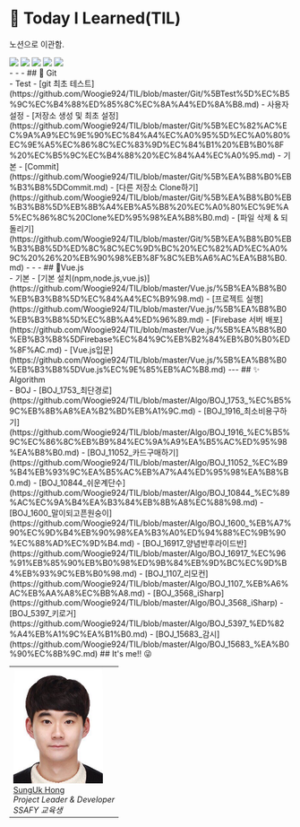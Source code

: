 
# 🐥 Today I Learned(TIL)
노션으로 이관함.

<img src="https://img.shields.io/badge/진행중-Responsive WebApp-blue">
<img src="https://img.shields.io/badge/Tech-Vue.js-green">
<img src="https://img.shields.io/badge/Tech-Spring Framework-green">
<img src="https://img.shields.io/badge/Tech-Spring boot-green">
<img src="https://img.shields.io/badge/DataBase-Firebase-green">
<br>
- - - 
## 🤲 Git<br>
- Test
  - [git 최초 테스트](https://github.com/Woogie924/TIL/blob/master/Git/%5BTest%5D%EC%B5%9C%EC%B4%88%ED%85%8C%EC%8A%A4%ED%8A%B8.md)
- 사용자 설정
  - [저장소 생성 및 최초 설정](https://github.com/Woogie924/TIL/blob/master/Git/%5B%EC%82%AC%EC%9A%A9%EC%9E%90%EC%84%A4%EC%A0%95%5D%EC%A0%80%EC%9E%A5%EC%86%8C%EC%83%9D%EC%84%B1%20%EB%B0%8F%20%EC%B5%9C%EC%B4%88%20%EC%84%A4%EC%A0%95.md)
- 기본
  - [Commit](https://github.com/Woogie924/TIL/blob/master/Git/%5B%EA%B8%B0%EB%B3%B8%5DCommit.md)
  - [다른 저장소 Clone하기](https://github.com/Woogie924/TIL/blob/master/Git/%5B%EA%B8%B0%EB%B3%B8%5D%EB%8B%A4%EB%A5%B8%20%EC%A0%80%EC%9E%A5%EC%86%8C%20Clone%ED%95%98%EA%B8%B0.md)
  - [파일 삭제 & 되돌리기](https://github.com/Woogie924/TIL/blob/master/Git/%5B%EA%B8%B0%EB%B3%B8%5D%ED%8C%8C%EC%9D%BC%20%EC%82%AD%EC%A0%9C%20%26%20%EB%90%98%EB%8F%8C%EB%A6%AC%EA%B8%B0.md)
- - -
## 💎Vue.js<br>
- 기본
  - [기본 설치(npm,node.js,vue.js)](https://github.com/Woogie924/TIL/blob/master/Vue.js/%5B%EA%B8%B0%EB%B3%B8%5D%EC%84%A4%EC%B9%98.md)
  - [프로젝트 실행](https://github.com/Woogie924/TIL/blob/master/Vue.js/%5B%EA%B8%B0%EB%B3%B8%5D%EC%8B%A4%ED%96%89.md)
  - [Firebase 서버 배포](https://github.com/Woogie924/TIL/blob/master/Vue.js/%5B%EA%B8%B0%EB%B3%B8%5DFirebase%EC%84%9C%EB%B2%84%EB%B0%B0%ED%8F%AC.md)
  - [Vue.js입문](https://github.com/Woogie924/TIL/blob/master/Vue.js/%5B%EA%B8%B0%EB%B3%B8%5DVue.js%EC%9E%85%EB%AC%B8.md)
---
## ✨ Algorithm<br>
- BOJ
  - [BOJ_1753_최단경로](https://github.com/Woogie924/TIL/blob/master/Algo/BOJ_1753_%EC%B5%9C%EB%8B%A8%EA%B2%BD%EB%A1%9C.md)
  - [BOJ_1916_최소비용구하기](https://github.com/Woogie924/TIL/blob/master/Algo/BOJ_1916_%EC%B5%9C%EC%86%8C%EB%B9%84%EC%9A%A9%EA%B5%AC%ED%95%98%EA%B8%B0.md)
  - [BOJ_11052_카드구매하기](https://github.com/Woogie924/TIL/blob/master/Algo/BOJ_11052_%EC%B9%B4%EB%93%9C%EA%B5%AC%EB%A7%A4%ED%95%98%EA%B8%B0.md)
  - [BOJ_10844_쉬운계단수](https://github.com/Woogie924/TIL/blob/master/Algo/BOJ_10844_%EC%89%AC%EC%9A%B4%EA%B3%84%EB%8B%A8%EC%88%98.md)
  - [BOJ_1600_말이되고픈원숭이](https://github.com/Woogie924/TIL/blob/master/Algo/BOJ_1600_%EB%A7%90%EC%9D%B4%EB%90%98%EA%B3%A0%ED%94%88%EC%9B%90%EC%88%AD%EC%9D%B4.md)
  - [BOJ_16917_양념반후라이드반](https://github.com/Woogie924/TIL/blob/master/Algo/BOJ_16917_%EC%96%91%EB%85%90%EB%B0%98%ED%9B%84%EB%9D%BC%EC%9D%B4%EB%93%9C%EB%B0%98.md)
  - [BOJ_1107_리모컨](https://github.com/Woogie924/TIL/blob/master/Algo/BOJ_1107_%EB%A6%AC%EB%AA%A8%EC%BB%A8.md)
  - [BOJ_3568_iSharp](https://github.com/Woogie924/TIL/blob/master/Algo/BOJ_3568_iSharp)
  - [BOJ_5397_키로거](https://github.com/Woogie924/TIL/blob/master/Algo/BOJ_5397_%ED%82%A4%EB%A1%9C%EA%B1%B0.md)
  - [BOJ_15683_감시](https://github.com/Woogie924/TIL/blob/master/Algo/BOJ_15683_%EA%B0%90%EC%8B%9C.md)
## It's me!!  😜

<table>
   <tr>
      <td>
         <a href="https://github.com/Woogie924"><img width="160px" src="https://github.com/Woogie924/TIL/blob/master/KakaoTalk_20200109_090135135.jpg"><br>
         SungUk Hong</a><br>
        <i>Project Leader & Developer</i><br>
         <i>SSAFY 교육생</i>
      </td>
   </tr>
</table>
